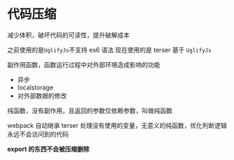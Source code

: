 # 代码压缩

减少体积，破坏代码的可读性，提升破解成本

之前使用的是`UglifyJs`不支持 es6 语法
现在使用的是 terser 基于 `UglifyJs`

副作用函数，函数运行过程中对外部环境造成影响的功能

- 异步
- localstorage
- 对外部数据的修改

纯函数，没有副作用，且返回的参数仅依赖参数，叫做纯函数

webpack 自动继承 terser
处理没有使用的变量，无意义的纯函数，优化判断逻辑
永远不会访问到的代码

**export 的东西不会被压缩删除**
